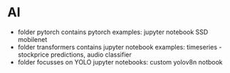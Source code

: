 # AI
* folder pytorch contains pytorch examples: jupyter notebook SSD mobilenet
* folder transformers contains jupyter notebook examples: timeseries - stockprice predictions, audio classifier
* folder focusses on YOLO jupyter notebooks: custom yolov8n notbook

